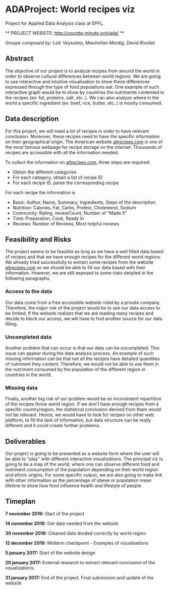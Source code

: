 # ADAProject: World recipes viz
Project for Applied Data Analysis class at EPFL.

** PROJECT WEBSITE: http://cocotte-minute.ovh/ada/ **

*Groupe composed by: Loïc Veyssière, Maximilian Mordig, David Rivollet*

## Abstract
The objective of our project is to analyze recipes from around the world in order to observe cultural differences between world regions. We are going to use interactive and intuitive visualisation to show these differences expressed through the type of food populations eat. One example of such interactive graph would be to show by countries the nutriments contented in the recipes (ex: fat, proteins, salt, etc..). We can also analyze where in the world a specific ingredient (ex: beef, rice, butter, etc..) is mostly consumed.

## Data description
For this project, we will need a lot of recipes in order to have relevant conclusion. Moreover, these recipes need to have the specific information on their geographical origin. The American website [allrecipes.com](http://allrecipes.com/) is one of the most famous webpage for recipe storage on the internet. Thousands of recipes are accessible with all the information needed.

To collect the information on [allrecipes.com](http://allrecipes.com/), three steps are required:
  * Obtain the different categories
  * For each category, obtain a list of recipe ID
  * For each recipe ID, parse the corresponding recipe

For each recipe the information is
 * Basic: Author, Name, Summary, Ingredients, Steps of the description
 * Nutrition: Calories, Fat, Carbs, Protein, Cholesterol, Sodium
 * Community: Rating, reviewCount, Number of "Made It"
 * Time: Preparation, Cook, Ready In
 * Reviews: Number of Reviews, Most helpful reviews

## Feasibility and Risks
The project seems to be feasible as long as we have a well filled data based of recipes and that we have enough recipes for the different world regions. We already tried successfully to extract some recipes from the website [allrecipes.com](http://allrecipes.com/) so we should be able to fill our data based with their information. However, we are still exposed to some risks detailed in the following paragraphs.

### Access to the data
Our data come from a free accessible website ruled by a private company. Therefore, the major risk of the project would be to see our data access to be limited. If the website realizes that we are reading many recipes and decide to block our access, we will have to find another source for our data filling.

### Uncompleted data
Another problem that can occur is that our data can be uncompleted. This issue can appear during the data analysis process. An example of such missing information can be that not all the recipes have detailed quantities of nutriment they content. Therefore, we would not be able to use them in the nutriment consumed by the population of the different region or countries in the world.

### Missing data
Finally, another big risk of our problem would be an inconsistent repartition of the recipes throw world region. If we don't have enough recipes from a specific country/region, the statistical conclusion derived from them would not be relevant. Hence, we would have to look for recipes on other web platform, to fill the lack of information, but data structure can be really different and it could create further problems.

## Deliverables
Our project is going to be presented as a website form where the user will be able to "play" with different interactive visualizations. The principal viz is going to be a map of the world, where one can observe different food and nutriment consumption of the population depending on their world region and ethnic origins. For some specific output, we are also going to make link with other information as the percentage of obese or population mean lifetime to show how food influence health and lifestyle of people.

## Timeplan
**7 november 2016:** Start of the project

**14 november 2016:** Get data needed from the website

**30 november 2016:** Cleaned data divided correctly by world region

**12 december 2016:** Midterm checkpoint - Examples of vizualisations

**5 january 2017:** Start of the website design

**20 january 2017:** External research to extract relevant conclusion of the visualizations.

**31 january 2017:** End of the project. Final submission and update of the website
